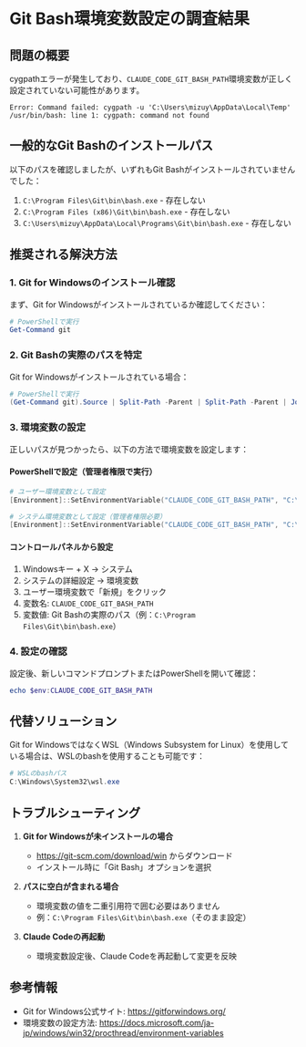 # Git Bash環境変数設定の調査結果

## 問題の概要
cygpathエラーが発生しており、`CLAUDE_CODE_GIT_BASH_PATH`環境変数が正しく設定されていない可能性があります。

```
Error: Command failed: cygpath -u 'C:\Users\mizuy\AppData\Local\Temp'
/usr/bin/bash: line 1: cygpath: command not found
```

## 一般的なGit Bashのインストールパス

以下のパスを確認しましたが、いずれもGit Bashがインストールされていませんでした：

1. `C:\Program Files\Git\bin\bash.exe` - 存在しない
2. `C:\Program Files (x86)\Git\bin\bash.exe` - 存在しない
3. `C:\Users\mizuy\AppData\Local\Programs\Git\bin\bash.exe` - 存在しない

## 推奨される解決方法

### 1. Git for Windowsのインストール確認

まず、Git for Windowsがインストールされているか確認してください：

```powershell
# PowerShellで実行
Get-Command git
```

### 2. Git Bashの実際のパスを特定

Git for Windowsがインストールされている場合：

```powershell
# PowerShellで実行
(Get-Command git).Source | Split-Path -Parent | Split-Path -Parent | Join-Path -ChildPath "bin\bash.exe"
```

### 3. 環境変数の設定

正しいパスが見つかったら、以下の方法で環境変数を設定します：

#### PowerShellで設定（管理者権限で実行）
```powershell
# ユーザー環境変数として設定
[Environment]::SetEnvironmentVariable("CLAUDE_CODE_GIT_BASH_PATH", "C:\Program Files\Git\bin\bash.exe", "User")

# システム環境変数として設定（管理者権限必要）
[Environment]::SetEnvironmentVariable("CLAUDE_CODE_GIT_BASH_PATH", "C:\Program Files\Git\bin\bash.exe", "Machine")
```

#### コントロールパネルから設定
1. Windowsキー + X → システム
2. システムの詳細設定 → 環境変数
3. ユーザー環境変数で「新規」をクリック
4. 変数名: `CLAUDE_CODE_GIT_BASH_PATH`
5. 変数値: Git Bashの実際のパス（例：`C:\Program Files\Git\bin\bash.exe`）

### 4. 設定の確認

設定後、新しいコマンドプロンプトまたはPowerShellを開いて確認：

```powershell
echo $env:CLAUDE_CODE_GIT_BASH_PATH
```

## 代替ソリューション

Git for WindowsではなくWSL（Windows Subsystem for Linux）を使用している場合は、WSLのbashを使用することも可能です：

```powershell
# WSLのbashパス
C:\Windows\System32\wsl.exe
```

## トラブルシューティング

1. **Git for Windowsが未インストールの場合**
   - https://git-scm.com/download/win からダウンロード
   - インストール時に「Git Bash」オプションを選択

2. **パスに空白が含まれる場合**
   - 環境変数の値を二重引用符で囲む必要はありません
   - 例：`C:\Program Files\Git\bin\bash.exe`（そのまま設定）

3. **Claude Codeの再起動**
   - 環境変数設定後、Claude Codeを再起動して変更を反映

## 参考情報

- Git for Windows公式サイト: https://gitforwindows.org/
- 環境変数の設定方法: https://docs.microsoft.com/ja-jp/windows/win32/procthread/environment-variables
